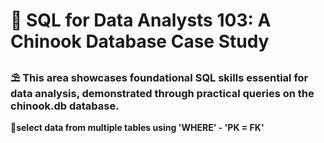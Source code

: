 # 📂 SQL for Data Analysts 103: A Chinook Database Case Study
### ⛱ This area showcases foundational SQL skills essential for data analysis, demonstrated through practical queries on the chinook.db database. 
**🌻select data from multiple tables using 'WHERE' - 'PK = FK'**

